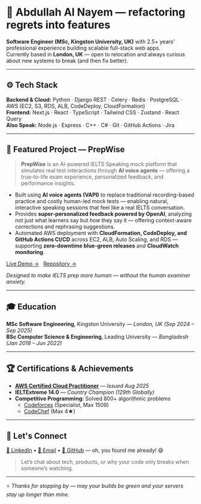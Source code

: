 # 👋 Abdullah Al Nayem — refactoring regrets into features

**Software Engineer (MSc, Kingston University, UK)** with 2.5+ years’ professional experience building scalable full-stack web apps.  
Currently based in **London, UK** — open to relocation and always curious about new systems to break (and then fix better).

---

## ⚙️ Tech Stack

**Backend & Cloud:** Python · Django REST · Celery · Redis · PostgreSQL · AWS (EC2, S3, RDS, ALB, CodeDeploy, CloudFormation)  
**Frontend:** Next.js · React · TypeScript · Tailwind CSS · Zustand · React Query  
**Also Speak:** Node.js · Express · C++ · C# · Git · GitHub Actions · Jira

---

## 🚀 Featured Project — PrepWise

> **PrepWise** is an AI-powered IELTS Speaking mock platform that simulates real test interactions through **AI voice agents** — offering a true-to-life exam experience, personalized feedback, and performance insights.

- Built using **AI voice agents (VAPI)** to replace traditional recording-based practice and costly human-led mock tests — enabling natural, interactive speaking sessions that feel like a real IELTS conversation.  
- Provides **super-personalized feedback powered by OpenAI**, analyzing not just what learners say but *how* they say it — offering context-aware corrections and rephrasing suggestions.  
- Automated AWS deployment with **CloudFormation, CodeDeploy, and GitHub Actions CI/CD** across EC2, ALB, Auto Scaling, and RDS — supporting **zero-downtime blue-green releases** and **CloudWatch monitoring**.

[Live Demo →](https://prepwise.nayem.one) &nbsp; [Repository →](https://github.com/whonayem01/prepwise-architecture)

*Designed to make IELTS prep more human — without the human examiner anxiety.*

---

## 🎓 Education

**MSc Software Engineering**, Kingston University — *London, UK (Sep 2024 – Sep 2025)*  
**BSc Computer Science & Engineering**, Leading University — *Bangladesh (Jan 2018 – Jun 2022)*

---

## 🏆 Certifications & Achievements

- [**AWS Certified Cloud Practitioner**](https://www.credly.com/badges/3b29c2fe-90e4-43da-9231-8120b33c2954) — *Issued Aug 2025*  
- **IELTExtreme 14.0** — *Country Champion (129th Globally)*  
- **Competitive Programming:** Solved 800+ algorithmic problems  
  - [Codeforces](https://codeforces.com/profile/blacknerd) (Specialist, Max 1509)  
  - [CodeChef](https://www.codechef.com/users/blacknerd) (Max 4★)
 
---

## 🤝 Let's Connect

[💼 LinkedIn](https://www.linkedin.com/in/whonayem01) • [📧 Email](mailto:whonayem01@gmail.com) • [🐙 GitHub](https://github.com/whonayem01) — oh, you found me already! 😄  

> Let’s chat about tech, products, or why your code only breaks when someone’s watching.

---

⭐ *Thanks for stopping by — may your builds be green and your servers stay up longer than mine.*
